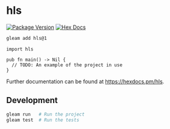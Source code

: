 # hls

[![Package Version](https://img.shields.io/hexpm/v/hls)](https://hex.pm/packages/hls)
[![Hex Docs](https://img.shields.io/badge/hex-docs-ffaff3)](https://hexdocs.pm/hls/)

```sh
gleam add hls@1
```
```gleam
import hls

pub fn main() -> Nil {
  // TODO: An example of the project in use
}
```

Further documentation can be found at <https://hexdocs.pm/hls>.

## Development

```sh
gleam run   # Run the project
gleam test  # Run the tests
```
